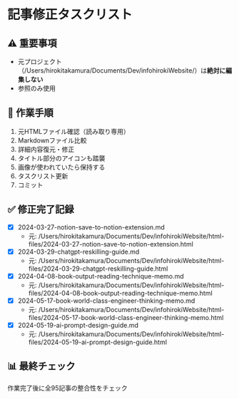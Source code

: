 # 記事修正タスクリスト

## ⚠️ 重要事項
- 元プロジェクト（/Users/hirokitakamura/Documents/Dev/infohirokiWebsite/）は**絶対に編集しない**
- 参照のみ使用

## 🔄 作業手順
1. 元HTMLファイル確認（読み取り専用）
2. Markdownファイル比較
3. 詳細内容復元・修正
4. タイトル部分のアイコンも踏襲
5. 画像が使われていたら保持する
6. タスクリスト更新
7. コミット

## ✅ 修正完了記録
- [x] 2024-03-27-notion-save-to-notion-extension.md
  - 元: /Users/hirokitakamura/Documents/Dev/infohirokiWebsite/html-files/2024-03-27-notion-save-to-notion-extension.html
- [x] 2024-03-29-chatgpt-reskilling-guide.md
  - 元: /Users/hirokitakamura/Documents/Dev/infohirokiWebsite/html-files/2024-03-29-chatgpt-reskilling-guide.html
- [x] 2024-04-08-book-output-reading-technique-memo.md
  - 元: /Users/hirokitakamura/Documents/Dev/infohirokiWebsite/html-files/2024-04-08-book-output-reading-technique-memo.html
- [x] 2024-05-17-book-world-class-engineer-thinking-memo.md
  - 元: /Users/hirokitakamura/Documents/Dev/infohirokiWebsite/html-files/2024-05-17-book-world-class-engineer-thinking-memo.html
- [x] 2024-05-19-ai-prompt-design-guide.md
  - 元: /Users/hirokitakamura/Documents/Dev/infohirokiWebsite/html-files/2024-05-19-ai-prompt-design-guide.html

## 📊 最終チェック
作業完了後に全95記事の整合性をチェック